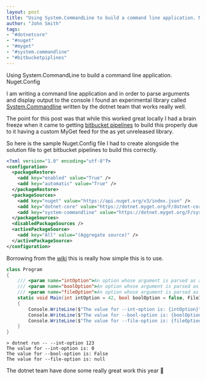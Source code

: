 ```yaml
---
layout: post
title: "Using System.CommandLine to build a command line application. Nuget.Config"
author: "John Smith"
tags:
- "#dotnetcore"
- "#nuget"
- "#myget"
- "#system.commandline"
- "#bitbucketpiplines"
---
```


Using System.CommandLine to build a command line application. Nuget.Config

I am writing a command line application and in order to parse arguments and display output to the console I found an
experimental library called [System.Commandline](https://github.com/dotnet/command-line-api) written by the dotnet team that works really well. 

The point for this post was that while this worked great locally I had a brain freeze when it came to getting 
[bitbucket pipelines](https://bitbucket.org/product/features/pipelines) to build this properly due to it having a custom MyGet feed for the as yet unreleased library.

So here is the sample Nuget.Config file I had to create alongside the solution file to get bitbucket pipelines to build 
this correctly.

```xml
<?xml version="1.0" encoding="utf-8"?>
<configuration>
  <packageRestore>
    <add key="enabled" value="True" />
    <add key="automatic" value="True" />
  </packageRestore>
  <packageSources>
    <add key="nuget" value="https://api.nuget.org/v3/index.json" />
    <add key="dotnet-core" value="https://dotnet.myget.org/F/dotnet-core/api/v3/index.json" />
    <add key="system-commandline" value="https://dotnet.myget.org/F/system-commandline/api/v3/index.json" />
  </packageSources>
  <disabledPackageSources />
  <activePackageSource>
    <add key="All" value="(Aggregate source)" />
  </activePackageSource>
</configuration>
```

Borrowing from the [wiki](https://github.com/dotnet/command-line-api/wiki) this is really how simple this is to use.

```c#
class Program
{
    /// <param name="intOption">An option whose argument is parsed as an int</param>
    /// <param name="boolOption">An option whose argument is parsed as a bool</param>
    /// <param name="fileOption">An option whose argument is parsed as a FileInfo</param>
    static void Main(int intOption = 42, bool boolOption = false, FileInfo fileOption = null)
    {
        Console.WriteLine($"The value for --int-option is: {intOption}");
        Console.WriteLine($"The value for --bool-option is: {boolOption}");
        Console.WriteLine($"The value for --file-option is: {fileOption?.FullName ?? "null"}");
    }
}
```


```shell
> dotnet run -- --int-option 123
The value for --int-option is: 0
The value for --bool-option is: False
The value for --file-option is: null
```

The dotnet team have done some really great work this year 🙌
